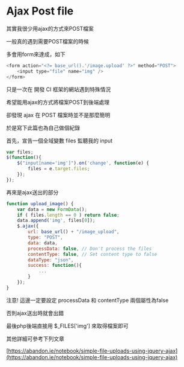 # Ajax Post file


<!--more-->

其實我很少用ajax的方式來POST檔案

一般真的遇到需要POST檔案的時候

多會用form來達成，如下

```php
<form action="<?= base_url().'/image.upload' ?>" method="POST">
    <input type="file" name="img" />
</form>
```

只是一次在 開發 CI 框架的網站遇到特殊情況

希望能用ajax的方式將檔案POST到後端處理

卻發現 ajax 在 POST 檔案時並不是那麼簡明

於是寫下此篇也為自己做個紀錄

首先，宣告一個全域變數 files 監聽我的 input

```javascript
var files;
$(function(){
    $("input[name='img']").on('change', function(e) {
        files = e.target.files;
    });
});
```

再來是ajax送出的部分

```javascript
function upload_image() {
    var data = new FormData();
    if ( files.length == 0 ) return false;
    data.append('img', files[0]);
    $.ajax({
        url: base_url() + "/image_upload",
        type: "POST",
        data: data,
        processData: false, // Don't process the files
        contentType: false, // Set content type to false
        dataType: "json",
        success: function(){
            ...
        }
    });
}
```

注意! 這邊一定要設定 processData 和 contentType 兩個屬性為false

否則ajax送出時就會出錯

最後php後端直接用 $_FILES['img'] 來取得檔案即可

其他詳細可參考下列文章

[https://abandon.ie/notebook/simple-file-uploads-using-jquery-ajax](https://abandon.ie/notebook/simple-file-uploads-using-jquery-ajax)

